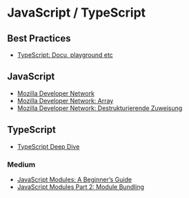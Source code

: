 # JavaScript / TypeScript

## Best Practices

- <a target="_blank" href="http://www.typescriptlang.org/play/">TypeScript: Docu, playground etc</a>

## JavaScript

- <a target="_blank" href="https://developer.mozilla.org/de/">Mozilla Developer Network</a>
- <a target="_blank" href="https://developer.mozilla.org/de/docs/Web/JavaScript/Reference/Global_Objects/Array">Mozilla Developer Network: Array</a>
- <a target="_blank" href="https://developer.mozilla.org/de/docs/Web/JavaScript/Reference/Operators/Destrukturierende_Zuweisung">Mozilla Developer Network: Destrukturierende Zuweisung</a>

## TypeScript

- <a target="_blank" href="https://basarat.gitbooks.io/typescript/">TypeScript Deep Dive</a>


### Medium

- <a target="\_blank" href="https://medium.freecodecamp.org/javascript-modules-a-beginner-s-guide-783f7d7a5fcc">JavaScript Modules: A Beginner’s Guide</a>
- <a target="\_blank" href="https://medium.freecodecamp.org/javascript-modules-part-2-module-bundling-5020383cf306">JavaScript Modules Part 2: Module Bundling</a>